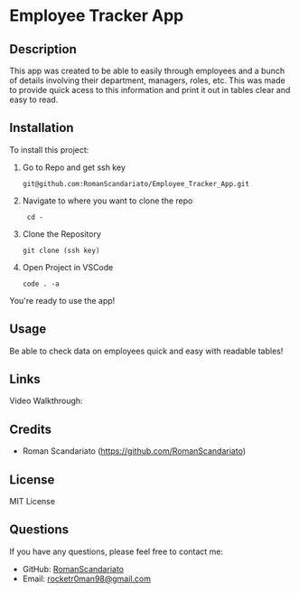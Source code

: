 # Employee Tracker App

## Description

This app was created to be able to easily through employees and a bunch of details involving their department, managers, roles, etc. This was made to provide quick acess to this information and print it out in tables clear and easy to read. 

## Installation

To install this project:

1. Go to Repo and get ssh key
   
       git@github.com:RomanScandariato/Employee_Tracker_App.git

3. Navigate to where you want to clone the repo

        cd -

4. Clone the Repository

       git clone (ssh key)

6. Open Project in VSCode 

       code . -a 

You're ready to use the app!


## Usage

Be able to check data on employees quick and easy with readable tables!

## Links

Video Walkthrough: 

## Credits

- Roman Scandariato (https://github.com/RomanScandariato)

## License

MIT License

## Questions
If you have any questions, please feel free to contact me:
- GitHub: [RomanScandariato](https://github.com/RomanScandariato)
- Email: rocketr0man98@gmail.com